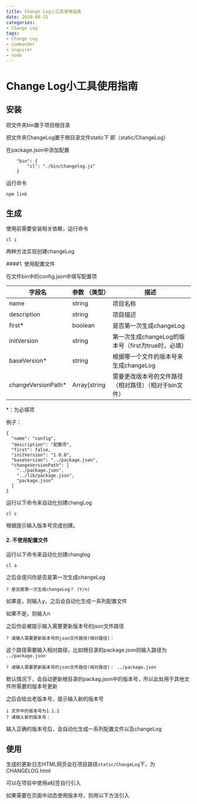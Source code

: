 ```yaml
---
title: Change Log小工具使用指南
date: 2018-08-25
categories:
- Change Log 
tags:
- Change Log
- commander 
- inquirer 
- node
---
```


# Change Log小工具使用指南

## 安装

把文件夹bin置于项目根目录

把文件夹ChangeLog置于根目录文件static下 即（static/ChangeLog）

在package.json中添加配置

```
    "bin": {
        "cl": "./bin/changelog.js"
    }
```

运行命令

```
npm link
```



## 生成

使用前需要安装相关依赖，运行命令

```
cl i
```

两种方法实现创建changeLog

####1.  使用配置文件

   在文件bin中的config.json中填写配置项

| 字段名             | 参数 （类型） | 描述                                                  |
| ------------------ | ------------- | ----------------------------------------------------- |
| name               | string        | 项目名称                                              |
| description        | string        | 项目描述                                              |
| first*             | boolean       | 是否第一次生成changeLog                               |
| initVersion        | string        | 第一次生成changeLog的版本号（first为true时，必填）    |
| baseVersion*       | string        | 根据哪一个文件的版本号来生成changeLog                 |
| changeVersionPath* | Array[string  | 需要更改版本号的文件路径（相对路径）（相对于bin文件） |

   *：为必填项

   例子：

   ```
   {
     "name": "config",
     "description": "配置项",
     "first": false,
     "initVersion": "1.0.0",
     "baseVersion": "../package.json",
     "changeVersionPath": [
       "../package.json",
       "../lib/package.json",
       "package.json"
     ]
   }
   ```

   

   运行以下命令来自动化创建changLog

   ```
   cl s
   ```

   根据提示输入版本号完成创建。

   

#### 2. 不使用配置文件

   运行以下命令来自动化创建changlog

   ```
   cl a
   ```

   之后会提问你是否是第一次生成changeLog

   ```
   ? 是否是第一次生成changeLog？ (Y/n)
   ```

   如果是，则输入y，之后会自动化生成一系列配置文件

   

   如果不是，则输入n

   之后你会被提示输入需要更新版本号的json文件路径

   ```
   ? 请输入需要更新版本号的json文件路径(相对路径)：
   ```

   这个路径需要输入相对路径，比如根目录的package.json则输入路径为 `../package.json`

   ```
   ? 请输入需要更新版本号的json文件路径(相对路径)： ../package.json
   ```

   默认情况下，会自动更新根目录的packag.json中的版本号，所以此处用于其他文件所需要的版本号更新

   之后会给出老版本号，提示输入新的版本号

   ```
   i 文件中的版本号为1.1.2
   ? 请输入新的版本号：
   ```

   输入正确的版本号后，会自动化生成一系列配置文件以及changeLog

   

## 使用

   生成的更新日志HTML网页会在项目路径`static/ChangeLog`下，为CHANGELOG.html

   可以在项目中使用a标签自行引入

   

   如果需要在页面中动态使用版本号，则用以下方法引入

   <script>中的代码

   ```
   created() {
      this.version = document.getElementsByName('version')[0].content;
   }
   ```

   ```
   data() {
      return {
         version: "1.0.0"
      }
   },
   ```

   <template>中的代码

   ```
   <div>{{version}}</div>
   ```

   

## 其他命令

可以通过运行以下命令进行探索： 

```
cl --help
```



  Options:

    -V, --version                  output the version number
    -h, --help                     output usage information


  Commands:

    version|v [options]            输出版本号
    install|i [options]            安装相关依赖
    createVersion|cev [options]    生成版本号
    createChangeLog|ccl [options]  自动生成changeLog.md文件
    convert|cvh [options]          markdown转成html
    auto|a [options]               自动化生成全部设置
    simple|s [options]             需要配置文件的简单初始化



## 其他事项

如果需要修改生成的css样式，则在项目路径`static/ChangeLog/css`下的changeLog.css文件进行修改

如果需要修改头部<title>等HTML相关，则在项目路径`static/ChangeLog`下的模板文件template.html进行修改

注意： 不可以改动此部分，会影响HTML模板的生成！

```
<div id='write'>
    @markdown
</div>
```